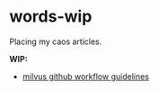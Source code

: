 # words-wip

Placing my caos articles.

**WIP:**

- [milvus github workflow guidelines](milvus/milvus-github-workflow-guidelines.md)
